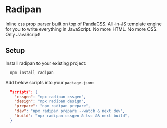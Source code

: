 # Radipan

Inline `css` prop parser built on top of [PandaCSS](https://panda-css.com). All-in-JS template engine for you to write everything in JavaScript. No more HTML. No more CSS. Only JavaScript!

## Setup

Install radipan to your existing project:

```sh
  npm install radipan
```

Add below scripts into your `package.json`:

```json
  "scripts": {
    "cssgen": "npx radipan cssgen",
    "design": "npx radipan design",
    "prepare": "npx radipan prepare",
    "dev": "npx radipan prepare --watch & next dev",
    "build": "npx radipan cssgen & tsc && next build",
  }
```
